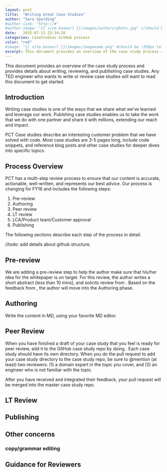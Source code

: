 ```yaml
---
layout: post
title:  "Writing Great Case Studies"
author: "Sara Spalding"
#author-link: "http://#"
#author-image: "{{ site.baseurl }}/images/authors/photo.jpg" //should be square dimensions
date:   2015-07-11 23:34:28
categories: CaseStudies GitHub process 
color: "red"
#image: "{{ site.baseurl }}/images/imagename.png" #should be ~350px tall
excerpt: This document provides an overview of the case study process and provides details about writing, reviewing, and publlishing case studies.  Any TED engineer who wants to write or review case studies will want to read this document to get started.
---
```


This document provides an overview of the case study process and provides details
about writing, reviewing, and publlishing case studies.  Any TED engineer who
wants to write or review case studies will want to read this document to get
started.

## Introduction
Writing case studies is one of the ways that we share what we've learned and
leverage our work.  Publshing case studies enables us to take the work that we
 do with one partner and share it with millions, extending our reach and impact.

 PCT Case studies describe an interesting customer problem that we have solved
 with code.  Most case studies are 3-5 pages long, include code snippets, and
 reference blog posts and other case studies for deeper dives into specific
 topics.

## Process Overview
PCT has a multi-step review process to ensure that our content is accurate,
actionable, well-written, and represents our best advice.  Our process is
changing for FY16 and includes the following steps:

1. Pre-review
2. Authoring
3. Peer review
4. LT review
5. LCA/Product team/Customer approval
6. Publishing

The following sections describe each step of the process in detail.

//todo:  add details about github structure.

## Pre-review
We are adding a pre-review step to help the author make sure that his/her idea
for the whitepaper is on target.  For this review, the author writes a short
abstract (less than 10 mins), and solicits review from <TBD>.  Based on the
feedback from <TBD>, the author will move into the Authoring phase.

## Authoring
Write the content in MD, using your favorite MD editor.

## Peer Review
When you have finished a draft of your case study that you feel is ready for
peer review, add it to the GitHub case study repo by doing <x>.  Each case study
should have its own directory.  When you do the pull request to add your case study
directory to the case study repo, be sure to @mention (at least) two reviewers: (1) a domain expert in the topic you cover, and (2) an engineer who is not
familiar with the topic.

After you have received and integrated their feedback, your pull request will be
merged into the master case study repo.
## LT Review
## Publishing
## Other concerns
### copy/grammar editing
## Guidance for Reviewers
